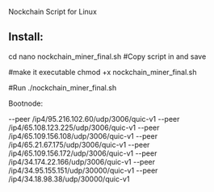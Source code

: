 Nockchain Script for Linux

Install: 
--------------------
cd
nano nockchain_miner_final.sh
#Copy script in and save

#make it executable
chmod +x nockchain_miner_final.sh

#Run 
./nockchain_miner_final.sh


Bootnode:

--peer /ip4/95.216.102.60/udp/3006/quic-v1 
--peer /ip4/65.108.123.225/udp/3006/quic-v1 
--peer /ip4/65.109.156.108/udp/3006/quic-v1 
--peer /ip4/65.21.67.175/udp/3006/quic-v1 
--peer /ip4/65.109.156.172/udp/3006/quic-v1 
--peer /ip4/34.174.22.166/udp/3006/quic-v1 
--peer /ip4/34.95.155.151/udp/30000/quic-v1 
--peer /ip4/34.18.98.38/udp/30000/quic-v1
